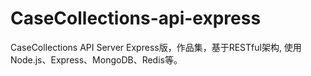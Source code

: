 # CaseCollections-api-express
CaseCollections API Server Express版，作品集，基于RESTful架构, 使用Node.js、Express、MongoDB、Redis等。
